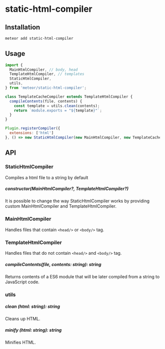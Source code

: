 # static-html-compiler

## Installation

```bash
meteor add static-html-compiler
```

## Usage

```js
import {
  MainHtmlCompiler, // body, head
  TemplateHtmlCompiler, // templates
  StaticHtmlCompiler,
  utils,
} from 'meteor/static-html-compiler';

class TemplateCacheCompiler extends TemplateHtmlCompiler {
  compileContents(file, contents) {
    const template = utils.clean(contents);
    return `module.exports = "${template}"`;
  }
}

Plugin.registerCompiler({
  extensions: ['html']
}, () => new StaticHtmlCompiler(new MainHtmlCompiler, new TemplateCacheCompiler));

```

## API

### StaticHtmlCompiler

Compiles a html file to a string by default

##### constructor(MainHtmlCompiler?, TemplateHtmlCompiler?)

It is possible to change the way StaticHtmlCompiler works by providing custom MainHtmlCompiler and TemplateHtmlCompiler.


### MainHtmlCompiler

Handles files that contain `<head/>` or `<body/>` tag.

### TemplateHtmlCompiler

Handles files that do not contain `<head/>` and `<body/>` tag.

##### compileContents(file, contents: string): string

Returns contents of a ES6 module that will be later compiled from a string to JavaScript code.

### utils

##### clean (html: string): string

Cleans up HTML.

##### minify (html: string): string

Minifies HTML.
